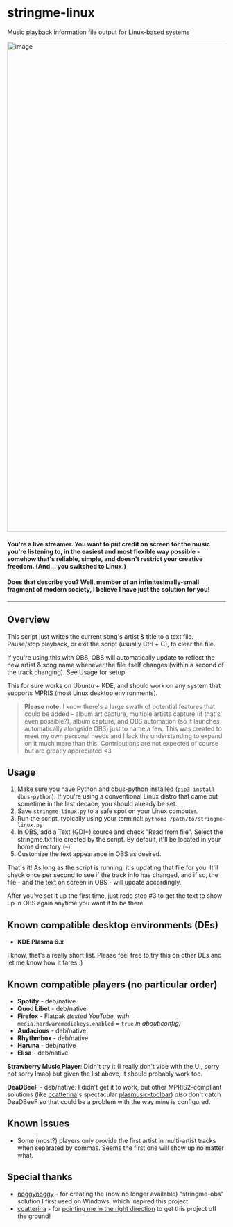 # stringme-linux
Music playback information file output for Linux-based systems

<img width="1884" height="1129" alt="image" src="https://github.com/user-attachments/assets/c73def00-0416-451b-8df1-381e90b65e38" />

#### You're a live streamer. You want to put credit on screen for the music you're listening to, in the easiest and most flexible way possible - somehow that's reliable, simple, and doesn't restrict your creative freedom. (And... you switched to Linux.)

#### Does that describe you? Well, member of an infinitesimally-small fragment of modern society, I believe I have just the solution for you!

_________

## Overview
This script just writes the current song's artist & title to a text file. Pause/stop playback, or exit the script (usually Ctrl + C), to clear the file.

If you're using this with OBS, OBS will automatically update to reflect the new artist & song name whenever the file itself changes (within a second of the track changing). See Usage for setup.

This for sure works on Ubuntu + KDE, and should work on any system that supports MPRIS (most Linux desktop environments).

> **Please note:** I know there's a large swath of potential features that could be added - album art capture, multiple artists capture (if that's even possible?), album capture, and OBS automation (so it launches automatically alongside OBS) just to name a few. This was created to meet my own personal needs and I lack the understanding to expand on it much more than this. Contributions are not expected of course but are greatly appreciated <3

## Usage
1. Make sure you have Python and dbus-python installed (`pip3 install dbus-python`). If you're using a conventional Linux distro that came out sometime in the last decade, you should already be set.
2. Save `stringme-linux.py` to a safe spot on your Linux computer.
3. Run the script, typically using your terminal: `python3 /path/to/stringme-linux.py`
4. In OBS, add a Text (GDI+) source and check "Read from file". Select the stringme.txt file created by the script. By default, it'll be located in your home directory (`~`).
5. Customize the text appearance in OBS as desired.

That's it! As long as the script is running, it's updating that file for you. It'll check once per second to see if the track info has changed, and if so, the file - and the text on screen in OBS - will update accordingly.

After you've set it up the first time, just redo step #3 to get the text to show up in OBS again anytime you want it to be there.

## Known compatible desktop environments (DEs)
- **KDE Plasma 6.x**

I know, that's a really short list. Please feel free to try this on other DEs and let me know how it fares :)

## Known compatible players (no particular order)
- **Spotify** - deb/native
- **Quod Libet** - deb/native
- **Firefox** - Flatpak *(tested YouTube, with* `media.hardwaremediakeys.enabled` *=* `true` *in about:config)*
- **Audacious** - deb/native
- **Rhythmbox** - deb/native
- **Haruna** - deb/native
- **Elisa** - deb/native

**Strawberry Music Player**: Didn't try it (I really don't vibe with the UI, sorry not sorry lmao) but given the list above, it should probably work too.

**DeaDBeeF** - deb/native: I didn't get it to work, but other MPRIS2-compliant solutions (like [ccatterina](https://github.com/ccatterina)'s spectacular [plasmusic-toolbar](https://github.com/ccatterina/plasmusic-toolbar)) _also_ don't catch DeaDBeeF so that could be a problem with the way mine is configured.

## Known issues
* Some (most?) players only provide the first artist in multi-artist tracks when separated by commas. Seems the first one will show up no matter what.

## Special thanks
- [noggynoggy](https://github.com/noggynoggy) - for creating the (now no longer available) "stringme-obs" solution I first used on Windows, which inspired this project
- [ccatterina](https://github.com/ccatterina) - for [pointing me in the right direction](https://github.com/ccatterina/plasmusic-toolbar/discussions/223#discussioncomment-14095165) to get this project off the ground!
